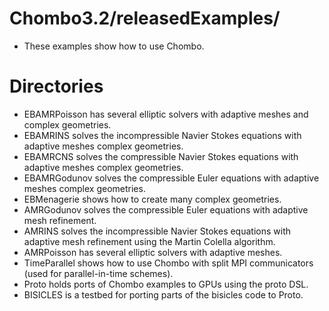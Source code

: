 # Chombo3.2/releasedExamples/
* These examples show how to use Chombo.

# Directories
* EBAMRPoisson has several elliptic solvers with adaptive meshes and complex geometries.
* EBAMRINS solves the incompressible Navier Stokes  equations with adaptive meshes complex geometries.
* EBAMRCNS solves the compressible Navier Stokes  equations with adaptive meshes complex geometries.
* EBAMRGodunov solves the compressible Euler equations with adaptive meshes complex geometries.
* EBMenagerie shows how to create many complex geometries.
* AMRGodunov solves the compressible Euler equations with adaptive mesh refinement.
* AMRINS solves the incompressible Navier Stokes  equations with adaptive mesh refinement using the Martin Colella algorithm.
* AMRPoisson has several elliptic solvers with adaptive meshes.
* TimeParallel shows how to use Chombo with split MPI communicators (used for parallel-in-time schemes).
* Proto holds ports of Chombo examples to GPUs using the proto DSL.
* BISICLES is a testbed for  porting parts of the bisicles code to Proto.
